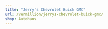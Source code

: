 ```yaml
---
title: "Jerry's Chevrolet Buick GMC"
url: /vermillion/jerrys-chevrolet-buick-gmc/
shop: Autohaus
---
```

